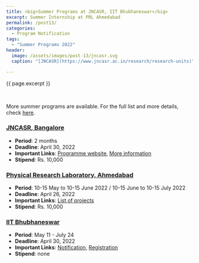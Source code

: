 ```yaml
---
title: <big>Summer Programs at JNCASR, IIT Bhubhaneswar</big>
excerpt: Summer Internship at PRL Ahmedabad
permalink: /post13/
categories:
  - Program Notification
tags:
  - "Summer Programs 2022"
header:
  image: /assets/images/post-13/jncasr.svg
  caption: "[JNCASR](https://www.jncasr.ac.in/research/research-units)"

---
```


<span class="excerpt">{{ page.excerpt }}</span>

<br>

More summer programs are available. For the full list and more details, check [here](/summer/). 

### [**JNCASR, Bangalore**](https://www.jncasr.ac.in/academic/fandeprogrammes/srfp/)

 - **Period**: 2 months
 - **Deadline**: April 30, 2022
 - **Important Links**: [Programme website](https://fellowships.jncasr.ac.in/), [More information](https://fellowships.jncasr.ac.in/details/SRFP)
 - **Stipend**: Rs. 10,000

### [**Physical Research Laboratory, Ahmedabad**](https://www.prl.res.in/prl-eng/summer_internship)

 - **Period**: 10-15 May to 10-15 June 2022 / 10-15 June to 10-15 July 2022
 - **Deadline**: April 26, 2022
 - **Important Links**: [List of projects](https://www.prl.res.in/~acad/SIP2022/SIP2022_listofprojects.pdf)
 - **Stipend**: Rs. 10,000

### [**IIT Bhubhaneswar**](https://webapps.iitbbs.ac.in/internship-application/)

 - **Period**: May 11 - July 24
 - **Deadline**: April 30, 2022
 - **Important Links**: [Notification](https://webapps.iitbbs.ac.in/internship-application/), [Registration](https://webapps.iitbbs.ac.in/internship-application/registration.php)
 - **Stipend**: none
